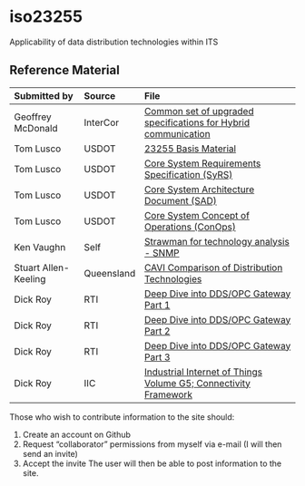 # iso23255
Applicability of data distribution technologies within ITS
## Reference Material
|Submitted by        |Source   |File  |
|:-------------------|:--------|:---------------------------------------------------------------|
|Geoffrey McDonald   |InterCor |[Common set of upgraded specifications for Hybrid communication](http://intercor.diviprojects.wpengine.com/wp-content/uploads/sites/15/2018/03/InterCor_M4-Upgraded-Specifications-Hybrid_v1.0.pdf)|
|Tom Lusco           |USDOT    |[23255 Basis Material](../../raw/master/23255BasisMaterial.docx)|
|Tom Lusco           |USDOT    |[Core System Requirements Specification (SyRS)](../../raw/master/CoreDocs/CoreSystem_SE_SyRS_RevA_2011-06-13.pdf)|
|Tom Lusco           |USDOT    |[Core System Architecture Document (SAD)](../../raw/master/CoreDocs/CoreSystemArchitectureDoc_revC.pdf)|
|Tom Lusco           |USDOT    |[Core System Concept of Operations (ConOps)](../../raw/master/CoreDocs/CoreSystemConOpsRevE2.pdf)|
|Ken Vaughn          |Self     |[Strawman for technology analysis - SNMP](../../raw/master/SNMP_Analysis.docx)|
|Stuart Allen-Keeling|Queensland|[CAVI Comparison of Distribution Technologies](../../raw/master/CellularCommsResearch-v0-2.docx)|
|Dick Roy            |RTI      |[Deep Dive into DDS/OPC Gateway Part 1](../../raw/master/Gerardo%20preso%20on%20OPC-UA%20%26%20DDS.pdf)|
|Dick Roy            |RTI      |[Deep Dive into DDS/OPC Gateway Part 2](../../raw/master/Stan%20IoT%20Preso%2020%20June%202018.pdf)|
|Dick Roy            |RTI      |[Deep Dive into DDS/OPC Gateway Part 3](../../raw/master/Deep%20Dive%20DDS%20%26%20OPC-UA.pdf)|
|Dick Roy            |IIC      |[Industrial Internet of Things Volume G5; Connectivity Framework](../../raw/master/IIC_PUB_G5_V1.01_PB_20180228.pdf)|


Those who wish to contribute information to the site should:
1.	Create an account on Github
2.	Request “collaborator” permissions from myself via e-mail (I will then send an invite)
3.	Accept the invite
The user will then be able to post information to the site.
